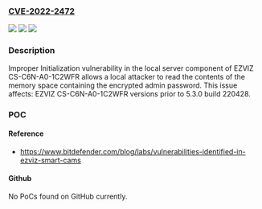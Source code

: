 ### [CVE-2022-2472](https://cve.mitre.org/cgi-bin/cvename.cgi?name=CVE-2022-2472)
![](https://img.shields.io/static/v1?label=Product&message=CS-C6N-A0-1C2WFR&color=blue)
![](https://img.shields.io/static/v1?label=Version&message=n%2Fa&color=blue)
![](https://img.shields.io/static/v1?label=Vulnerability&message=CWE-665%20Improper%20Initialization&color=brighgreen)

### Description

Improper Initialization vulnerability in the local server component of EZVIZ CS-C6N-A0-1C2WFR allows a local attacker to read the contents of the memory space containing the encrypted admin password. This issue affects: EZVIZ CS-C6N-A0-1C2WFR versions prior to 5.3.0 build 220428.

### POC

#### Reference
- https://www.bitdefender.com/blog/labs/vulnerabilities-identified-in-ezviz-smart-cams

#### Github
No PoCs found on GitHub currently.


